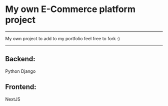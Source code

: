# My own E-Commerce platform project

---

My own project to add to my portfolio
feel free to fork :)

---

## Backend:

Python Django

## Frontend:

NextJS
